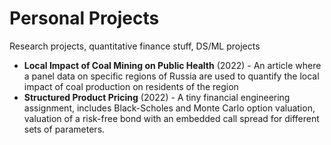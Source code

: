 # Personal Projects
Research projects, quantitative finance stuff, DS/ML projects
* **Local Impact of Coal Mining on Public Health** (2022) - An article where a panel data on specific regions of Russia are used to quantify the local impact of coal production on residents of the region
* **Structured Product Pricing** (2022) - A tiny financial engineering assignment, includes Black-Scholes and Monte Carlo option valuation, valuation of a risk-free bond with an embedded call spread for different sets of parameters.
